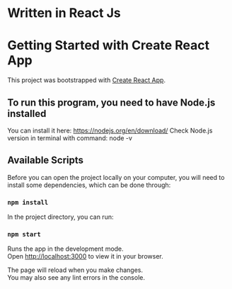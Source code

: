 # Written in React Js 

# Getting Started with Create React App

This project was bootstrapped with [Create React App](https://github.com/facebook/create-react-app).

## To run this program, you need to have Node.js installed
You can install it here: https://nodejs.org/en/download/
Check Node.js version in terminal with command: node -v

## Available Scripts
Before you can open the project locally on your computer, you will need to install some dependencies, which can be done through: 

### `npm install`

In the project directory, you can run:

### `npm start`

Runs the app in the development mode.\
Open [http://localhost:3000](http://localhost:3000) to view it in your browser.

The page will reload when you make changes.\
You may also see any lint errors in the console.

